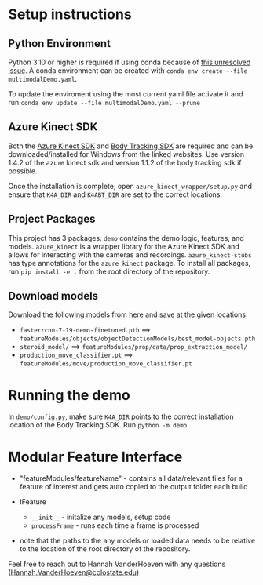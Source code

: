 # Setup instructions

## Python Environment
Python 3.10 or higher is required if using conda because of [this unresolved issue](https://github.com/conda/conda/issues/10897). A conda environment can be created with `conda env create --file multimodalDemo.yaml`.

To update the enviroment using the most current yaml file activate it and run `conda env update --file multimodalDemo.yaml --prune`

## Azure Kinect SDK

Both the [Azure Kinect SDK](https://github.com/microsoft/Azure-Kinect-Sensor-SDK/blob/develop/docs/usage.md#installation) and [Body Tracking SDK](https://learn.microsoft.com/en-us/azure/kinect-dk/body-sdk-download) are required and can be downloaded/installed for Windows from the linked websites. Use version 1.4.2 of the azure kinect sdk and version 1.1.2 of the body tracking sdk if possible.

Once the installation is complete, open `azure_kinect_wrapper/setup.py` and ensure that `K4A_DIR` and `K4ABT_DIR` are set to the correct locations.

## Project Packages
This project has 3 packages. `demo` contains the demo logic, features, and models. `azure_kinect` is a wrapper library for the Azure Kinect SDK and allows for interacting with the cameras and recordings. `azure_kinect-stubs` has type annotations for the `azure_kinect` package. To install all packages, run `pip install -e .` from the root directory of the repository.

## Download models
Download the following models from [here](https://colostate-my.sharepoint.com/:f:/g/personal/nkrishna_colostate_edu/EhYic6HBX7hFta6GjQIcb9gBxV_K0yYFhtHagiVyClr7gQ?e=W6Pm6I) and save at the given locations:
- `fasterrcnn-7-19-demo-finetuned.pth` ==> `featureModules/objects/objectDetectionModels/best_model-objects.pth`
- `steroid_model/` ==> `featureModules/prop/data/prop_extraction_model/`
- `production_move_classifier.pt` ==> `featureModules/move/production_move_classifier.pt`

# Running the demo
In `demo/config.py`, make sure `K4A_DIR` points to the correct installation location of the Body Tracking SDK. Run `python -m demo`.

# Modular Feature Interface
- "featureModules/featureName" - contains all data/relevant files for a feature of interest and gets auto copied to the output folder each build
- IFeature
  - `__init__` - initalize any models, setup code
  - `processFrame` - runs each time a frame is processed

- note that the paths to the any models or loaded data needs to be relative to the location of the root directory of the repository.

Feel free to reach out to Hannah VanderHoeven with any questions (Hannah.VanderHoeven@colostate.edu)
